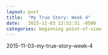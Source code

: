 ```yaml
---
layout: post
title:  "My True Story: Week 4"
date:   2015-11-03 12:52:31 -0500
categories: beginning point-of-view
---
```


2015-11-03-my-true-story-week-4